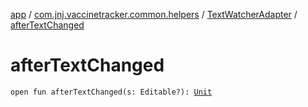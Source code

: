 [app](../../index.md) / [com.jnj.vaccinetracker.common.helpers](../index.md) / [TextWatcherAdapter](index.md) / [afterTextChanged](./after-text-changed.md)

# afterTextChanged

`open fun afterTextChanged(s: Editable?): `[`Unit`](https://kotlinlang.org/api/latest/jvm/stdlib/kotlin/-unit/index.html)